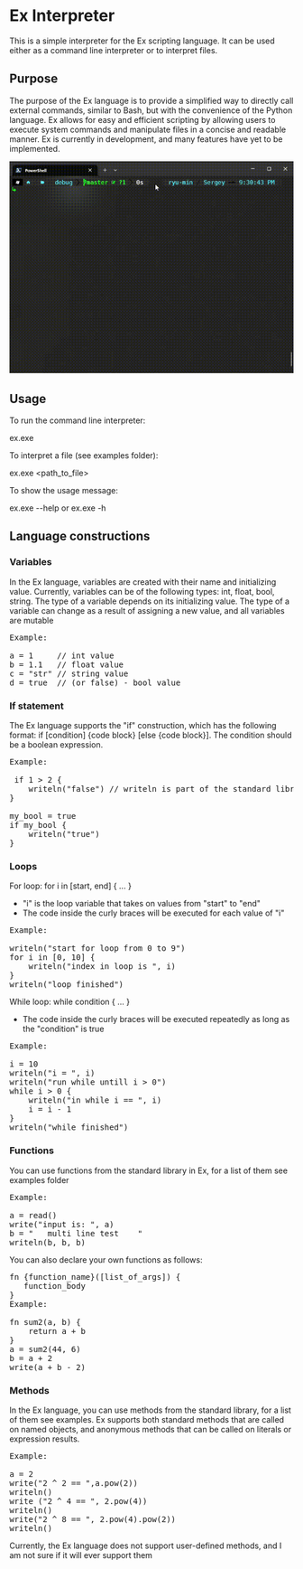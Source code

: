 # Ex Interpreter

This is a simple interpreter for the Ex scripting language. It can be used either as a command line interpreter or to interpret files.

## Purpose

The purpose of the Ex language is to provide a simplified way to directly call external commands, similar to Bash, but with the convenience of the Python language. Ex allows for easy and efficient scripting by allowing users to execute system commands and manipulate files in a concise and readable manner. Ex is currently in development, and many features have yet to be implemented. 

![Alt Text](./images/ex.gif)

## Usage

To run the command line interpreter:

ex.exe


To interpret a file (see examples folder):

ex.exe <path_to_file>


To show the usage message:

ex.exe --help or ex.exe -h

## Language constructions

### Variables

In the Ex language, variables are created with their name and initializing value. Currently, variables can be of the following types: int, float, bool, string. The type of a variable depends on its initializing value. The type of a variable can change as a result of assigning a new value, and all variables are mutable <br />
<pre>
Example:  
 
a = 1     // int value 
b = 1.1   // float value 
c = "str" // string value 
d = true  // (or false) - bool value 
</pre>
### If statement

The Ex language supports the "if" construction, which has the following format: if [condition] {code block} [else {code block}].
The condition should be a boolean expression.  <br />
<pre>
Example:  

 if 1 > 2 {
    writeln("false") // writeln is part of the standard library, see examples  
}  
 
my_bool = true  
if my_bool {  
    writeln("true")  
}
</pre>

### Loops

For loop:
for i in [start, end] { ... }

- "i" is the loop variable that takes on values from "start" to "end"
- The code inside the curly braces will be executed for each value of "i"
<pre>
Example:
 
writeln("start for loop from 0 to 9")
for i in [0, 10] {
    writeln("index in loop is ", i)
}
writeln("loop finished")
</pre>
 
While loop:
while condition { ... }
- The code inside the curly braces will be executed repeatedly as long as the "condition" is true
<pre>
Example:
 
i = 10
writeln("i = ", i)
writeln("run while untill i > 0")
while i > 0 {
    writeln("in while i == ", i)
    i = i - 1
}
writeln("while finished")
</pre>

### Functions
You can use functions from the standard library in Ex, for a list of them see examples folder
<pre>
Example:
 
a = read()
write("input is: ", a)
b = "   multi line test    "
writeln(b, b, b)
</pre>
You can also declare your own functions as follows: 
<pre>
fn {function_name}([list_of_args]) {
   function_body 
}
Example:
 
fn sum2(a, b) {
    return a + b
}
a = sum2(44, 6)
b = a + 2
write(a + b - 2)
</pre>

### Methods
In the Ex language, you can use methods from the standard library, for a list of them see examples. Ex supports both standard methods that are called on named objects, and anonymous methods that can be called on literals or expression results.
<pre>
Example:

a = 2
write("2 ^ 2 == ",a.pow(2)) 
writeln()
write ("2 ^ 4 == ", 2.pow(4)) 
writeln()
write("2 ^ 8 == ", 2.pow(4).pow(2))
writeln()
</pre>
Currently, the Ex language does not support user-defined methods, and I am not sure if it will ever support them

